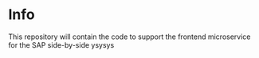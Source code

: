 # Info

This repository will contain the code to support the frontend microservice for the SAP side-by-side
ysysys
